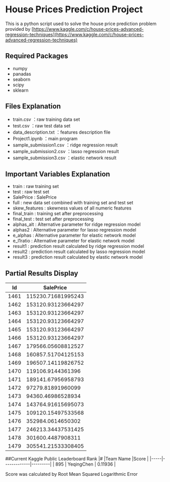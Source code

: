 # House Prices Prediction Project
This is a python script used to solve the house price prediction problem provided by [https://www.kaggle.com/c/house-prices-advanced-regression-techniques](https://www.kaggle.com/c/house-prices-advanced-regression-techniques)

## Required Packages
- numpy
- panadas
- seaborn
- scipy
- sklearn

## Files Explanation
- train.csv ：raw training data set
- test.csv ：raw test data set
- data_description.txt ：features description file
- Project1.ipynb ：main program
- sample_submission1.csv ：ridge regression result
- sample_submission2.csv ：lasso regression result
- sample_submission3.csv ：elastic network result

## Important Variables Explanation
- train : raw training set
- test : raw test set
- SalePrice : SalePrice 
- full : new data set combined with training set and test set
- skew_features : skewness values of all numeric features
- final_train : training set after preprocessing
- final_test : test set after preprocessing
- alphas_alt : Alternative parameter for ridge regression model
- alphas2 : Alternative parameter for lasso regression model
- e_alphas : Alternative parameter for elastic network model
- e_l1ratio : Alternative parameter for elastic network model
- result1 : prediction result calculated by ridge regression model
- result2 : prediction result calculated by lasso regression model
- result3 : prediction result calculated by elastic network model

## Partial Results Display

|Id   |SalePrice          |
|-----|-------------------|
|1461 |115230.71681995243 |
|1462 |153120.93123664297 |
|1463 |153120.93123664297 |
|1464 |153120.93123664297 |
|1465 |153120.93123664297 |
|1466 |153120.93123664297 |
|1467 |179566.05608812527 |
|1468 |160857.51704125153 |
|1469 |196507.14119826752 |
|1470 |119106.9144361396  |
|1471 |189141.67956958793 |
|1472 |97279.81891960099  |
|1473 |94360.46986528934  |
|1474 |143764.91615695073 |
|1475 |109120.15497533568 |
|1476 |352984.0614650302  |
|1477 |246213.34437531425 |
|1478 |301600.4487908311  |
|1479 |305541.21533308405 |

##Current Kaggle Public Leaderboard Rank
|#    |Team Name    |Score    |
|-----|-------------|---------|
| 895 | YeqingChen  | 0.11936 |

Score was calculated by Root Mean Squared Logarithmic Error
